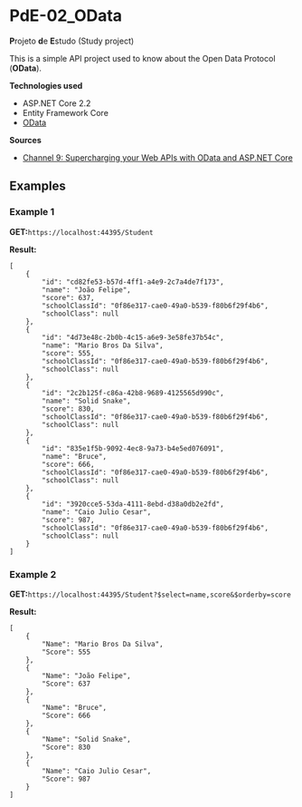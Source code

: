 # PdE-02_OData
**P**rojeto **d**e **E**studo (Study project)

This is a simple API project used to know about the Open Data Protocol (**OData**).

**Technologies used**
* ASP.NET Core 2.2
* Entity Framework Core
* [OData](https://www.odata.org)

**Sources**
* [Channel 9: Supercharging your Web APIs with OData and ASP.NET Core](https://channel9.msdn.com/Shows/On-NET/Supercharging-your-Web-APIs-with-OData-and-ASPNET-Core)

## Examples

### Example 1
**GET:**```https://localhost:44395/Student```

**Result:**
```
[
    {
        "id": "cd82fe53-b57d-4ff1-a4e9-2c7a4de7f173",
        "name": "João Felipe",
        "score": 637,
        "schoolClassId": "0f86e317-cae0-49a0-b539-f80b6f29f4b6",
        "schoolClass": null
    },
    {
        "id": "4d73e48c-2b0b-4c15-a6e9-3e58fe37b54c",
        "name": "Mario Bros Da Silva",
        "score": 555,
        "schoolClassId": "0f86e317-cae0-49a0-b539-f80b6f29f4b6",
        "schoolClass": null
    },
    {
        "id": "2c2b125f-c86a-42b8-9689-4125565d990c",
        "name": "Solid Snake",
        "score": 830,
        "schoolClassId": "0f86e317-cae0-49a0-b539-f80b6f29f4b6",
        "schoolClass": null
    },
    {
        "id": "835e1f5b-9092-4ec8-9a73-b4e5ed076091",
        "name": "Bruce",
        "score": 666,
        "schoolClassId": "0f86e317-cae0-49a0-b539-f80b6f29f4b6",
        "schoolClass": null
    },
    {
        "id": "3920cce5-53da-4111-8ebd-d38a0db2e2fd",
        "name": "Caio Julio Cesar",
        "score": 987,
        "schoolClassId": "0f86e317-cae0-49a0-b539-f80b6f29f4b6",
        "schoolClass": null
    }
]
```

### Example 2
**GET:**```https://localhost:44395/Student?$select=name,score&$orderby=score```

**Result:**
```
[
    {
        "Name": "Mario Bros Da Silva",
        "Score": 555
    },
    {
        "Name": "João Felipe",
        "Score": 637
    },
    {
        "Name": "Bruce",
        "Score": 666
    },
    {
        "Name": "Solid Snake",
        "Score": 830
    },
    {
        "Name": "Caio Julio Cesar",
        "Score": 987
    }
]
```
